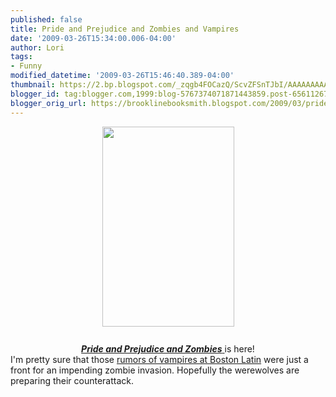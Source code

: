 ```yaml
---
published: false
title: Pride and Prejudice and Zombies and Vampires
date: '2009-03-26T15:34:00.006-04:00'
author: Lori
tags:
- Funny
modified_datetime: '2009-03-26T15:46:40.389-04:00'
thumbnail: https://2.bp.blogspot.com/_zqgb4FOCazQ/ScvZFSnTJbI/AAAAAAAAAMc/lL4AX9haeuc/s72-c/zombies.jpg
blogger_id: tag:blogger.com,1999:blog-5767374071871443859.post-6561126708853076747
blogger_orig_url: https://brooklinebooksmith.blogspot.com/2009/03/pride-and-prejudice-and-zombies-and.html
---
```


<div align="center"><img id="BLOGGER_PHOTO_ID_5317582469960246706" style="DISPLAY: block; MARGIN: 0px auto 10px; WIDTH: 211px; CURSOR: hand; HEIGHT: 320px; TEXT-ALIGN: center" alt="" src="https://2.bp.blogspot.com/_zqgb4FOCazQ/ScvZFSnTJbI/AAAAAAAAAMc/lL4AX9haeuc/s320/zombies.jpg" border="0" /><br /><a href="https://brookline.booksense.com/NASApp/store/Product?s=showproduct&amp;isbn=9781594743344"><strong><em>Pride and Prejudice and Zombies</em></strong> </a>is here!</div><div align="center"> </div><div> </div><div>I'm pretty sure that those <a href="https://www.boston.com/news/local/breaking_news/2009/03/boston_latin_of.html">rumors of vampires at Boston Latin</a> were just a front for an impending zombie invasion. Hopefully the werewolves are preparing their counterattack.  </div>